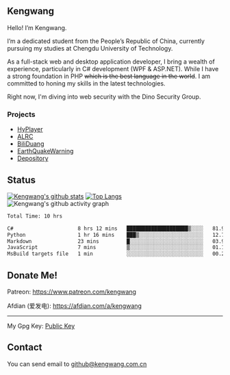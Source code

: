 ## Kengwang

Hello! I’m Kengwang.

I’m a dedicated student from the People’s Republic of China, currently pursuing my studies at Chengdu University of Technology.

As a full-stack web and desktop application developer, I bring a wealth of experience, particularly in C# development (WPF & ASP.NET). While I have a strong foundation in PHP ~~which is the best language in the world~~. I am committed to honing my skills in the latest technologies. 

Right now, I'm diving into web security with the Dino Security Group.


### Projects

* [HyPlayer](https://github.com/HyPlayer/HyPlayer)
* [ALRC](https://github.com/kengwang/ALRC)
* [BiliDuang](https://github.com/kengwang/BiliDuang)
* [EarthQuakeWarning](https://github.com/kengwang/EarthQuakeWarning)
* [Depository](https://github.com/kengwang/Depository)

## Status

[![Kengwang's github stats](https://github-readme-stats.vercel.app/api?username=kengwang&count_private=true&show_icons=true&theme=dark)](https://github.com/kengwang)
[![Top Langs](https://github-readme-stats.vercel.app/api/top-langs/?username=kengwang&hide=CSS,Javascript&theme=dark&layout=compact)](https://github.com/kengwang)
![Kengwang's github activity graph](https://github-readme-activity-graph.vercel.app/graph?username=kengwang)

<!--START_SECTION:waka-->

```txt
Total Time: 10 hrs

C#                     8 hrs 12 mins   ████████████████████▒░░░░   81.91 %
Python                 1 hr 16 mins    ███▒░░░░░░░░░░░░░░░░░░░░░   12.72 %
Markdown               23 mins         █░░░░░░░░░░░░░░░░░░░░░░░░   03.94 %
JavaScript             7 mins          ▒░░░░░░░░░░░░░░░░░░░░░░░░   01.19 %
MsBuild targets file   1 min           ░░░░░░░░░░░░░░░░░░░░░░░░░   00.22 %
```

<!--END_SECTION:waka-->



## Donate Me!

Patreon: https://www.patreon.com/kengwang

Afdian (爱发电): https://afdian.com/a/kengwang

---

My Gpg Key: [Public Key](/Kengwang_0x0CF42B18_public.asc)

## Contact

You can send email to github@kengwang.com.cn
